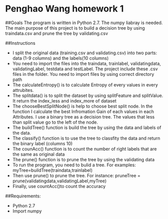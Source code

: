# Penghao Wang homework 1
##Goals
The program is written in Python 2.7. The numpy liabray is needed. The main purpose of this project is to build a decision tree by using traindata.csv and prune the tree by
validating.csv

##Instructions
 - I split the original data (training.csv and validating.csv) into two parts: data (1-9 columns) and the labels(10 columns)
 -  You need to import the files into the traindata, trainlabel, validatingdata, validatingLabel, testdata and testLabel.
  The project include these .csv files in the folder. You need to import files by using correct directory path
 - The calculateEntropy() is to calculate Entropy of every values in every attrubites.
 - The splitdata() is to split the dataset by using splitFeature and splitValue. It return the index_less and index_more of dataset 
 - The chooseBestSplitNode() is help to choose best split node. In the function I calculate the best Infromation Gain of each values in each Attributes. I use a binary tree as a decision tree.
 The values that less than split value go to the left of the node.
 - The buildTree() function is build the tree by using the data and labels of the data.
 - The classify() function is to use the tree to classfity the data and return the binary label (columns 10)
 - The counAcc() function is to count the number of right labels that are the same as original data
 - The prune() function is to prune the tree by using the validating data
 - To run the program, you need to bulid a tree. For examples: myTree=buildTree(traindata,trainlabel)
 - Then use prune() to prune the tree. For instance: pruneTree = prune(validatingdata,validatingLabel,myTree)
 - Finally, use countAcc()to count the accuracy
 
##Requirements:
 - Python 2.7
 - Import numpy

